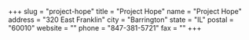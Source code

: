+++
slug = "project-hope"
title = "Project Hope"
name = "Project Hope"
address = "320 East Franklin"
city = "Barrington"
state = "IL"
postal = "60010"
website = ""
phone = "847-381-5721"
fax = ""
+++
